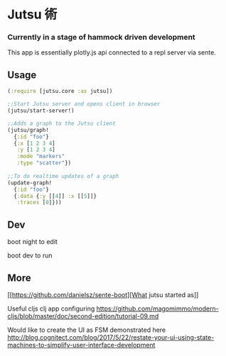 # Jutsu 術

### Currently in a stage of hammock driven development

This app is essentially plotly.js api connected to a repl server via sente.

## Usage

```clojure
(:require [jutsu.core :as jutsu])

;;Start Jutsu server and opens client in browser
(jutsu/start-server!)

;;Adds a graph to the Jutsu client
(jutsu/graph!
  {:id "foo"}
  {:x [1 2 3 4]
   :y [1 2 3 4]
   :mode "markers"
   :type "scatter"})
   
;;To do realtime updates of a graph
(update-graph!  
  {:id "foo"}
  {:data {:y [[4]] :x [[5]]} 
   :traces [0]}))
```

## Dev

boot night to edit

boot dev to run

## More
[[https://github.com/danielsz/sente-boot][What jutsu started as]]

Useful cljs clj app configuring
https://github.com/magomimmo/modern-cljs/blob/master/doc/second-edition/tutorial-09.md

Would like to create the UI as FSM demonstrated here
http://blog.cognitect.com/blog/2017/5/22/restate-your-ui-using-state-machines-to-simplify-user-interface-development